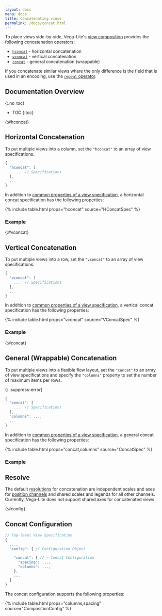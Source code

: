 ```yaml
---
layout: docs
menu: docs
title: Concatenating views
permalink: /docs/concat.html
---
```


To place views side-by-side, Vega-Lite's [view composition](composition.html) provides the following concatenation operators:

- [`hconcat`](#hconcat) - horizontal concatenation
- [`vconcat`](#vconcat) - vertical concatenation
- [`concat`](#concat) - general concatenation (wrappable)

If you concatenate similar views where the only difference is the field that is used in an encoding, use the [`repeat` operator](repeat.html).

<!--prettier-ignore-start-->
## Documentation Overview
{:.no_toc}

- TOC
{:toc}

<!--prettier-ignore-end-->

{:#hconcat}

## Horizontal Concatenation

To put multiple views into a column, set the `"hconcat"` to an array of view specifications.

```js
{
  "hconcat": [
    ...  // Specifications
  ],
  ...
}
```

In addition to [common properties of a view specification](spec.html#common), a horizontal concat specification has the following properties:

{% include table.html props="hconcat" source="HConcatSpec" %}

### Example

<span class="vl-example" data-name="hconcat_weather"></span>

{:#vconcat}

## Vertical Concatenation

To put multiple views into a row, set the `"vconcat"` to an array of view specifications.

```js
{
  "vconcat": [
    ...  // Specifications
  ],
  ...
}
```

In addition to [common properties of a view specification](spec.html#common), a vertical concat specification has the following properties:

{% include table.html props="vconcat" source="VConcatSpec" %}

### Example

<span class="vl-example" data-name="vconcat_weather"></span>

{:#concat}

## General (Wrappable) Concatenation

To put multiple views into a flexible flow layout, set the `"concat"` to an array of view specifications and specify the `"columns"` property to set the number of maximum items per rows.

{: .suppress-error}

```js
{
  "concat": [
    ...  // Specifications
  ],
  "columns": ...,
  ...
}
```

In addition to [common properties of a view specification](spec.html#common), a general concat specification has the following properties:

{% include table.html props="concat,columns" source="ConcatSpec" %}

### Example

<span class="vl-example" data-name="concat_weather"></span>

## Resolve

The default [resolutions](resolve.html) for concatenation are independent scales and axes for [position channels](encoding.html#position) and shared scales and legends for all other channels. Currently, Vega-Lite does not support shared axes for concatenated views.

{:#config}

## Concat Configuration

```js
// Top-level View Specification
{
  ...,
  "config": { // Configuration Object

    "concat": { // - Concat Configuration
      "spacing": ...,
      "columns": ...,
    },
    ...
  }
}
```

The concat configuration supports the following properties:

{% include table.html props="columns,spacing" source="CompositionConfig" %}
